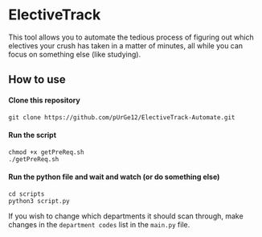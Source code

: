 # ElectiveTrack

This tool allows you to automate the tedious process of figuring out which electives your crush has taken in a matter of minutes, all while you can focus on something else (like studying). 

## How to use

#### Clone this repository

    git clone https://github.com/pUrGe12/ElectiveTrack-Automate.git

#### Run the script

    chmod +x getPreReq.sh
    ./getPreReq.sh

#### Run the python file and wait and watch (or do something else)

    cd scripts
    python3 script.py

If you wish to change which departments it should scan through, make changes in the `department codes` list in the `main.py` file. 
